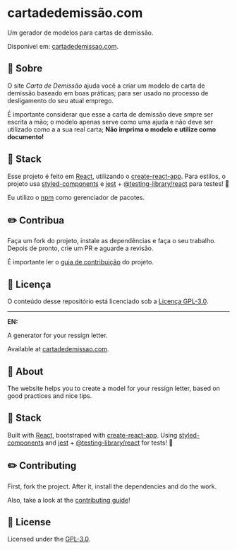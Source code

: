 # cartadedemissão.com
Um gerador de modelos para cartas de demissão.

Disponível em: [cartadedemissao.com](https://cartadedemissao.com/).


## :scroll: Sobre
O site _Carta de Demissão_ ajuda você a criar um modelo de carta de demissão baseado em boas práticas; para ser usado no processo de desligamento do seu atual emprego.

É importante considerar que esse a carta de demissão deve smpre ser escrita a mão; o modelo apenas serve como uma ajuda e não deve ser utilizado como a a sua real carta; **Não imprima o modelo e utilize como documento!**


## :gem: Stack
Esse projeto é feito em [React](https://reactjs.org/), utilizando o [create-react-app](https://github.com/facebook/create-react-app). Para estilos, o projeto usa [styled-components](https://styled-components.com/) e [jest](https://jestjs.io/) + [@testing-library/react]((https://github.com/testing-library/react-testing-library)) para testes! :tada:

Eu utilizo o [npm](https://www.npmjs.com/) como gerenciador de pacotes.


## :pencil2: Contribua
Faça um fork do projeto, instale as dependências e faça o seu trabalho. Depois de pronto, crie um PR e aguarde a revisão.

É importante ler o [guia de contribuição](https://github.com/jlozovei/cartadedemissao.com/blob/master/.github/CONTRIBUTING.md) do projeto.


## :closed_lock_with_key: Licença
O conteúdo desse repositório está licenciado sob a [Licença GPL-3.0](https://github.com/jlozovei/cartadedemissao.com/blob/master/LICENSE).


---
**EN:**

A generator for your ressign letter.

Available at [cartadedemissao.com](https://cartadedemissao.com).

## :scroll: About
The website helps you to create a model for your ressign letter, based on good practices and nice tips.


## :gem: Stack
Built with [React](https://reactjs.org/), bootstraped with [create-react-app](https://github.com/facebook/create-react-app). Using [styled-components]((https://styled-components.com/)) and [jest](https://jestjs.io/) + [@testing-library/react](https://github.com/testing-library/react-testing-library) for tests! :tada:


## :pencil2: Contributing
First, fork the project. After it, install the dependencies and do the work.

Also, take a look at the [contributing guide](https://github.com/jlozovei/cartadedemissao.com/blob/master/.github/CONTRIBUTING.md)!


## :closed_lock_with_key: License
Licensed under the [GPL-3.0](https://github.com/jlozovei/cartadedemissao.com/blob/master/LICENSE).